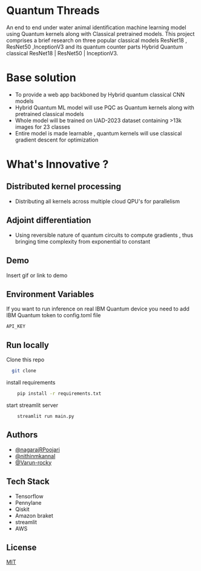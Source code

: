 
# Quantum Threads

An end to end under water animal identification machine learning model using Quantum kernels along with Classical pretrained models.
This project comprises a brief research on three popular classical models ResNet18 , ResNet50 ,InceptionV3 and its quantum counter parts Hybrid Quantum classical ResNet18 | ResNet50 | InceptionV3.

# Base solution

* To provide a web app backboned by Hybrid quantum classical CNN models 
* Hybrid Quantum ML model will use  PQC as Quantum kernels along with pretrained classical models
* Whole model will be trained on UAD-2023 dataset containing >13k images for 23 classes
* Entire model is made learnable , quantum kernels will use classical gradient descent for optimization

# What's Innovative ?

## Distributed kernel processing
* Distributing all kernels across multiple cloud QPU's for parallelism

## Adjoint differentiation
* Using reversible nature of quantum circuits to compute gradients , thus bringing time complexity from exponential to constant







## Demo

Insert gif or link to demo


## Environment Variables

If you want to run inference on real IBM Quantum device you need to add IBM Quantum token to config.toml file

`API_KEY`




## Run locally

Clone this repo

```bash
  git clone 
```
install requirements
```bash
    pip install -r requirements.txt
```
start streamlit server
```
    streamlit run main.py
```
    
## Authors

- [@nagarajRPoojari](https://github.com/nagarajRPoojari)
- [@nithinmkannal](https://github.com/nithinmkannal)
- [@Varun-rocky](https://github.com/Varun-rocky)



## Tech Stack

* Tensorflow
* Pennylane
* Qiskit
* Amazon braket
* streamlit 
* AWS


## License

[MIT](https://choosealicense.com/licenses/mit/)


